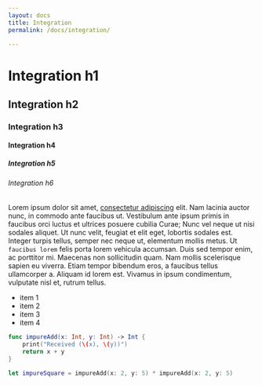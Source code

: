 ```yaml
---
layout: docs
title: Integration
permalink: /docs/integration/

---
```


# Integration h1
## Integration h2
### Integration h3
#### Integration h4
##### Integration h5
###### Integration h6

Lorem ipsum dolor sit amet, [consectetur adipiscing](#) elit. Nam lacinia auctor nunc, in commodo ante faucibus ut. Vestibulum ante ipsum primis in faucibus orci luctus et ultrices posuere cubilia Curae; Nunc vel neque ut nisi sodales aliquet. Ut nunc velit, feugiat et elit eget, lobortis sodales est. Integer turpis tellus, semper nec neque ut, elementum mollis metus. Ut `faucibus lorem` felis porta lorem vehicula accumsan. Duis sed tempor enim, ac porttitor mi. Maecenas non sollicitudin quam. Nam mollis scelerisque sapien eu viverra. Etiam tempor bibendum eros, a faucibus tellus ullamcorper a. Aliquam id lorem est. Vivamus in ipsum condimentum, vulputate nisl et, rutrum tellus.

- item 1
- item 2
- item 3
- item 4

```swift
func impureAdd(x: Int, y: Int) -> Int {
    print("Received (\(x), \(y))")
    return x + y
}

let impureSquare = impureAdd(x: 2, y: 5) * impureAdd(x: 2, y: 5)
```
